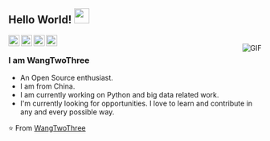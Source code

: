 ## Hello World! <img src="https://raw.githubusercontent.com/iampavangandhi/iampavangandhi/master/gifs/Hi.gif" width="30px"></h2>

<a href="https://weibo.com/234294094">
  <img align="left" alt="Ajay's Twitter" width="22px" src="https://cdn.jsdelivr.net/npm/simple-icons@3.2.0/icons/sinaweibo.svg" />
</a>
<a href="https://www.linkedin.com/in/hiwangcheng/">
  <img align="left" alt="Ajay's Linkdein" width="22px" src="https://cdn.jsdelivr.net/npm/simple-icons@v3/icons/linkedin.svg" />
</a>
<a href="https://github.com/TwoThreeWang">
  <img align="left" alt="Ajay's Github" width="22px" src="https://cdn.jsdelivr.net/npm/simple-icons@v3/icons/github.svg" />
</a>
<a href="https://github.com/TwoThreeWang">
  <img align="left" alt="Ajay's Github" width="22px" src="https://cdn.jsdelivr.net/npm/simple-icons@v3/icons/blogger.svg" />
</a>
<br />
<img align="right" alt="GIF" src="https://camo.githubusercontent.com/a5c7c7397871b9348b88302ac5cd56ddbf8774b3/68747470733a2f2f63646e2e6a7364656c6976722e6e65742f67682f73792d7265636f7264732f73746174696366696c65406d61737465722f696d616765732f3230323030372f6875616a692e676966" />

### I am WangTwoThree
- An Open Source enthusiast.
- I am from China. 
- I am currently working on Python and big data related work.
- I'm currently looking for opportunities. I love to learn and contribute in any and every possible way.

⭐️ From [WangTwoThree](https://github.com/TwoThreeWang)
